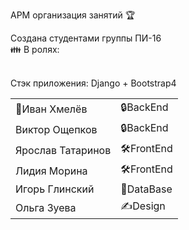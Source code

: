 АРМ организация занятий &#127942;

Создана студентами группы ПИ-16
<br>
   &#128106; В ролях:<br>

<table>
   <tr><td>&#127776;Иван Хмелёв</td><td>&#128274;BackEnd</td></tr>
   <tr><td>Виктор Ощепков</td><td>&#128274;BackEnd</td></tr>
   <tr><td>Ярослав Татаринов</td><td>&#128736;FrontEnd</td></tr>
   <tr><td>Лидия Морина</td> <td>&#128736;FrontEnd</td></tr>
   <tr><td>Игорь Глинский</td><td>&#128190;DataBase</td></tr>
   <tr><td>Ольга Зуева</td><td>&#9997;Design</td></tr>
<//table>

<br>
Стэк приложения: Django + Bootstrap4
        
